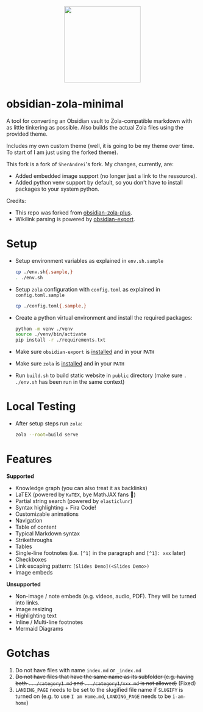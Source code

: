 <p align="center">
  <img height="200" src="icon.png">
</p>

# obsidian-zola-minimal

A tool for converting an Obsidian vault to Zola-compatible markdown with as little tinkering as possible. Also builds the actual Zola files using the provided theme.

Includes my own custom theme (well, it is going to be my theme over time. To start of I am just using the forked theme).

This fork is a fork of `SherAndrei`'s fork. My changes, currently, are:
- Added embedded image support (no longer just a link to the ressource).
- Added python venv support by default, so you don't have to install packages to your system python.

Credits:
* This repo was forked from [obsidian-zola-plus](https://github.com/SherAndrei/obsidian-zola-minimal).
* Wikilink parsing is powered by [obsidian-export](https://github.com/zoni/obsidian-export).

# Setup

- Setup environment variables as explained in `env.sh.sample`
  ```sh
  cp ./env.sh{.sample,}
  . ./env.sh
  ```
- Setup `zola` configuration with `config.toml` as explained in `config.toml.sample`
  ```sh
  cp ./config.toml{.sample,}
  ```
- Create a python virtual environment and install the required packages:
  ```sh
  python -m venv ./venv
  source ./venv/bin/activate
  pip install -r ./requirements.txt
  ```
- Make sure `obsidian-export` is [installed](https://github.com/zoni/obsidian-export?tab=readme-ov-file#installation) and in your `PATH`

- Make sure `zola` is [installed](https://www.getzola.org/documentation/getting-started/installation/) and in your `PATH`

- Run `build.sh` to build static website in `public` directory (make sure `. ./env.sh` has been run in the same context)

# Local Testing

- After setup steps run `zola`:
  ```sh
  zola --root=build serve
  ```

# Features

**Supported**
- Knowledge graph (you can also treat it as backlinks)
- LaTEX (powered by `KaTEX`, bye MathJAX fans 👋)
- Partial string search (powered by `elasticlunr`)
- Syntax highlighting + Fira Code!
- Customizable animations
- Navigation
- Table of content
- Typical Markdown syntax
- Strikethroughs
- Tables
- Single-line footnotes (i.e. `[^1]` in the paragraph and `[^1]: xxx` later)
- Checkboxes
- Link escaping pattern: `[Slides Demo](<Slides Demo>)`
- Image embeds

**Unsupported**

- Non-image / note embeds (e.g. videos, audio, PDF). They will be turned into links.
- Image resizing
- Highlighting text
- Inline / Multi-line footnotes
- Mermaid Diagrams

# Gotchas
1. Do not have files with name `index.md` or `_index.md`
2. ~~Do not have files that have the same name as its subfolder (e.g. having both `.../category1.md` and `.../category1/xxx.md` is not allowed)~~ (Fixed)
3. `LANDING_PAGE` needs to be set to the slugified file name if `SLUGIFY` is turned on (e.g. to use `I am Home.md`, `LANDING_PAGE` needs to be `i-am-home`)

